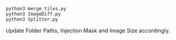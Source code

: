 ```
python3 merge_tiles.py
python3 ImageDiff.py
python3 Splitter.py
```

Update Folder Paths, Injection Mask and Image Size accordingly.
